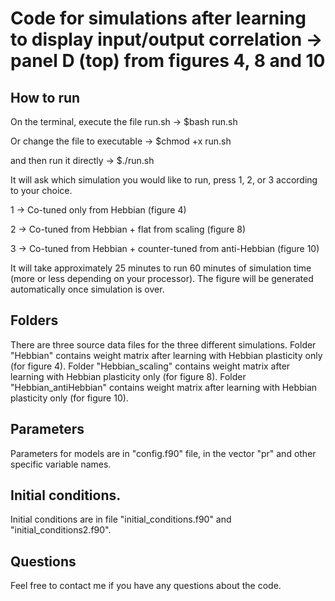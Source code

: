 # Code for simulations after learning to display input/output correlation -> panel D (top) from figures 4, 8 and 10

## How to run

On the terminal, execute the file run.sh -> $bash run.sh

Or change the file to executable -> $chmod +x run.sh

and then run it directly -> $./run.sh

It will ask which simulation you would like to run, press 1, 2, or 3 according to your choice.

1 -> Co-tuned only from Hebbian (figure 4)

2 -> Co-tuned from Hebbian + flat from scaling (figure 8)

3 -> Co-tuned from Hebbian + counter-tuned from anti-Hebbian (figure 10)

It will take approximately 25 minutes to run 60 minutes of simulation time (more or less depending on your processor). 
The figure will be generated automatically once simulation is over.

## Folders

There are three source data files for the three different simulations. 
Folder "Hebbian" contains weight matrix after learning with Hebbian plasticity only (for figure 4). 
Folder "Hebbian_scaling" contains weight matrix after learning with Hebbian plasticity only (for figure 8). 
Folder "Hebbian_antiHebbian" contains weight matrix after learning with Hebbian plasticity only (for figure 10).

## Parameters

Parameters for models are in "config.f90" file, in the vector "pr" and other specific variable names. 

## Initial conditions.

Initial conditions are in file "initial_conditions.f90" and "initial_conditions2.f90".

## Questions

Feel free to contact me if you have any questions about the code.
